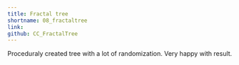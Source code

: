 ```yaml
---
title: Fractal tree
shortname: 08_fractaltree
link:
github: CC_FractalTree
---
```


<script src="../assets/CodingChallenges/CC_FractalTree/branch.js"></script>
<script src="../assets/CodingChallenges/CC_FractalTree/tree.js"></script>

Proceduraly created tree with a lot of randomization. Very happy with result.

<div id="sketch-holder">
</div>